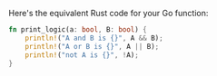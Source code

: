 Here's the equivalent Rust code for your Go function:

```rust
fn print_logic(a: bool, B: bool) {
    println!("A and B is {}", A && B);
    println!("A or B is {}", A || B);
    println!("not A is {}", !A);
}

```
